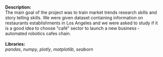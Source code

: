 **Description:**\
The main goal of the project was to train market trends research skills and story telling skills. We were given dataset containing information on restaurants establishments in Los Angeles and we were asked to study if it is a good idea to choose "café" sector to launch a new business - automated robotics cafes chain.\
\
**Libraries:**\
*pandas*, *numpy*, *plotly*, *matplotlib*, *seaborn*
